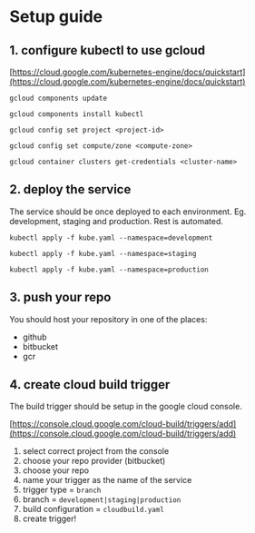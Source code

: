 # Setup guide

## 1. configure kubectl to use gcloud

[https://cloud.google.com/kubernetes-engine/docs/quickstart](https://cloud.google.com/kubernetes-engine/docs/quickstart)

`gcloud components update`

`gcloud components install kubectl`

`gcloud config set project <project-id>`

`gcloud config set compute/zone <compute-zone>`

`gcloud container clusters get-credentials <cluster-name>`

## 2. deploy the service

The service should be once deployed to each environment. Eg. development, staging and production. Rest is automated.

`kubectl apply -f kube.yaml --namespace=development`

`kubectl apply -f kube.yaml --namespace=staging`

`kubectl apply -f kube.yaml --namespace=production`

## 3. push your repo

You should host your repository in one of the places:

- github
- bitbucket
- gcr

## 4. create cloud build trigger

The build trigger should be setup in the google cloud console.

[https://console.cloud.google.com/cloud-build/triggers/add](https://console.cloud.google.com/cloud-build/triggers/add)

1. select correct project from the console
2. choose your repo provider (bitbucket)
3. choose your repo
4. name your trigger as the name of the service
5. trigger type = `branch`
6. branch = `development|staging|production`
7. build configuration = `cloudbuild.yaml`
8. create trigger!
